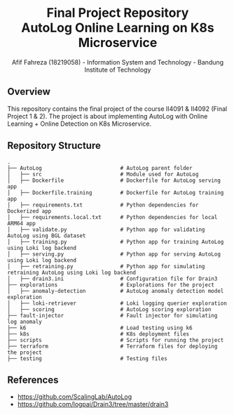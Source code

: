 <h1 align="center">Final Project Repository<br/>AutoLog Online Learning on K8s Microservice</h1>
<p align="center">Afif Fahreza (18219058) - Information System and Technology - Bandung Institute of Technology</p>

## Overview
This repository contains the final project of the course II4091 & II4092 (Final Project 1 & 2). The project is about implementing AutoLog with Online Learning + Online Detection on K8s Microservice.

## Repository Structure
```
.
├── AutoLog                         # AutoLog parent folder
│   ├── src                         # Module used for AutoLog
│   ├── Dockerfile                  # Dockerfile for AutoLog serving app
│   ├── Dockerfile.training         # Dockerfile for AutoLog training app
│   ├── requirements.txt            # Python dependencies for Dockerized app
│   ├── requirements.local.txt      # Python dependencies for local ARM64 app
│   ├── validate.py                 # Python app for validating AutoLog using BGL dataset
│   ├── training.py                 # Python app for training AutoLog using Loki log backend
│   ├── serving.py                  # Python app for serving AutoLog using Loki log backend
│   ├── retraining.py               # Python app for simulating retraining AutoLog using Loki log backend
│   ├── drain3.ini                  # Configuration file for Drain3
├── explorations                    # Explorations for the project
│   ├── anomaly-detection           # AutoLog anomaly detection model exploration
│   ├── loki-retriever              # Loki logging querier exploration
│   ├── scoring                     # AutoLog scoring exploration
├── fault-injector                  # Fault injector for simulating log anomaly
├── k6                              # Load testing using k6
├── k8s                             # K8s deployment files
├── scripts                         # Scripts for running the project
├── terraform                       # Terraform files for deploying the project
├── testing                         # Testing files

```

## References
- https://github.com/ScalingLab/AutoLog
- https://github.com/logpai/Drain3/tree/master/drain3
